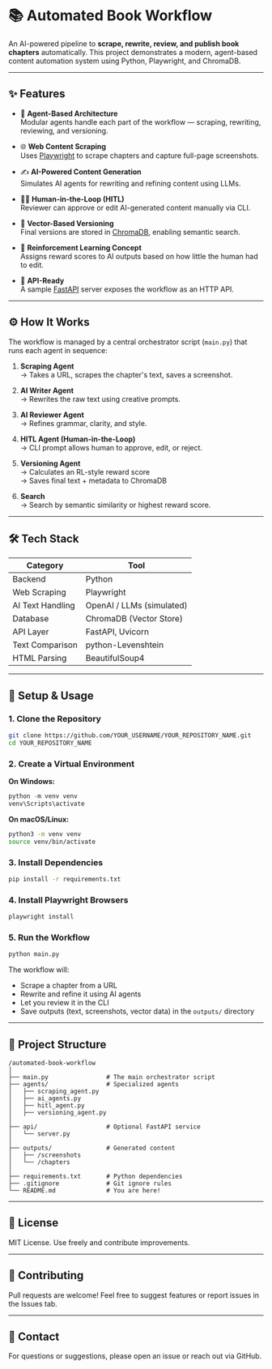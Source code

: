 # 📚 Automated Book Workflow

An AI-powered pipeline to **scrape, rewrite, review, and publish book chapters** automatically. This project demonstrates a modern, agent-based content automation system using Python, Playwright, and ChromaDB.

---

## ✨ Features

- 🤖 **Agent-Based Architecture**  
  Modular agents handle each part of the workflow — scraping, rewriting, reviewing, and versioning.

- 🌐 **Web Content Scraping**  
  Uses [Playwright](https://playwright.dev/python/) to scrape chapters and capture full-page screenshots.

- ✍️ **AI-Powered Content Generation**  
  Simulates AI agents for rewriting and refining content using LLMs.

- 🧑‍💻 **Human-in-the-Loop (HITL)**  
  Reviewer can approve or edit AI-generated content manually via CLI.

- 💾 **Vector-Based Versioning**  
  Final versions are stored in [ChromaDB](https://docs.trychroma.com/), enabling semantic search.

- 🧠 **Reinforcement Learning Concept**  
  Assigns reward scores to AI outputs based on how little the human had to edit.

- 🚀 **API-Ready**  
  A sample [FastAPI](https://fastapi.tiangolo.com/) server exposes the workflow as an HTTP API.

---

## ⚙️ How It Works

The workflow is managed by a central orchestrator script (`main.py`) that runs each agent in sequence:

1. **Scraping Agent**  
   → Takes a URL, scrapes the chapter's text, saves a screenshot.

2. **AI Writer Agent**  
   → Rewrites the raw text using creative prompts.

3. **AI Reviewer Agent**  
   → Refines grammar, clarity, and style.

4. **HITL Agent (Human-in-the-Loop)**  
   → CLI prompt allows human to approve, edit, or reject.

5. **Versioning Agent**  
   → Calculates an RL-style reward score  
   → Saves final text + metadata to ChromaDB

6. **Search**  
   → Search by semantic similarity or highest reward score.

---

## 🛠️ Tech Stack

| Category           | Tool                         |
|--------------------|------------------------------|
| Backend            | Python                       |
| Web Scraping       | Playwright                   |
| AI Text Handling   | OpenAI / LLMs (simulated)    |
| Database           | ChromaDB (Vector Store)      |
| API Layer          | FastAPI, Uvicorn             |
| Text Comparison    | python-Levenshtein           |
| HTML Parsing       | BeautifulSoup4               |

---

## 🚀 Setup & Usage

### 1. Clone the Repository

```bash
git clone https://github.com/YOUR_USERNAME/YOUR_REPOSITORY_NAME.git
cd YOUR_REPOSITORY_NAME
```

### 2. Create a Virtual Environment

**On Windows:**
```powershell
python -m venv venv
venv\Scripts\activate
```

**On macOS/Linux:**
```bash
python3 -m venv venv
source venv/bin/activate
```

### 3. Install Dependencies

```bash
pip install -r requirements.txt
```

### 4. Install Playwright Browsers

```bash
playwright install
```

### 5. Run the Workflow

```bash
python main.py
```

The workflow will:
- Scrape a chapter from a URL
- Rewrite and refine it using AI agents
- Let you review it in the CLI
- Save outputs (text, screenshots, vector data) in the `outputs/` directory

---

## 📁 Project Structure

```
/automated-book-workflow
│
├── main.py                # The main orchestrator script
├── agents/                # Specialized agents
│   ├── scraping_agent.py
│   ├── ai_agents.py
│   ├── hitl_agent.py
│   ├── versioning_agent.py
│
├── api/                   # Optional FastAPI service
│   └── server.py
│
├── outputs/               # Generated content
│   ├── /screenshots
│   └── /chapters
│
├── requirements.txt       # Python dependencies
├── .gitignore             # Git ignore rules
└── README.md              # You are here!
```

---

## 📌 License

MIT License. Use freely and contribute improvements.

---

## 🤝 Contributing

Pull requests are welcome! Feel free to suggest features or report issues in the Issues tab.

---

## 📧 Contact

For questions or suggestions, please open an issue or reach out via GitHub.
